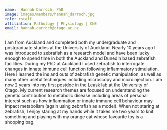 ```yaml
---
name:  Hannah Darroch, PhD
image: images/members/hannah_darroch.jpg
role: rstaff
affiliation: Pathology | Physiology | CNE
email: hannah.darroch@otago.ac.nz
---
```


I am from Auckland and completed both my undergraduate and postgraduate studies at the University of Auckland. Nearly 10 years ago I was introduced to zebrafish as a research model and have been lucky enough to spend time in both the Auckland and Dunedin based zebrafish facilities. During my PhD at Auckland I used zebrafish to interrogate changes in innate immune cell function following inflammatory stimulation. Here I learned the ins and outs of zebrafish genetic manipulation, as well as many other useful techniques including microscopy and microinjection. I am now 2 years into my first postdoc in the Leask lab at the University of Otago. My current research themes are focused on understanding the genetic contribution to metabolic disease including areas of personal interest such as how inflammation or innate immune cell behaviour may impact metabolism (again using zebrafish as a model). When not staring at zebrafish, I enjoy staring at my hands while it takes me two years to knit something and playing with my orange cat whose favourite toy is a shopping bag. 

